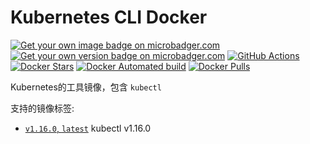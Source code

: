 # Kubernetes CLI Docker

[![Get your own image badge on microbadger.com](https://images.microbadger.com/badges/image/daixijun1990/kubectl.svg)](https://microbadger.com/images/daixijun1990/kubectl "Get your own image badge on microbadger.com")
[![Get your own version badge on microbadger.com](https://images.microbadger.com/badges/version/daixijun1990/kubectl.svg)](https://microbadger.com/images/daixijun1990/kubectl "Get your own version badge on microbadger.com")
[![GitHub Actions](https://github.com/daixijun/kubectl-docker/workflows/PublishDocker/badge.svg)](https://github.com/daixijun/kubectl-docker/actions "GitHub Actions")
[![Docker Stars](https://img.shields.io/docker/stars/daixijun1990/kubectl.svg?style=flat)](https://hub.docker.com/r/daixijun1990/kubectl/)
[![Docker Automated build](https://img.shields.io/docker/automated/daixijun1990/kubectl.svg?style=flat)](https://img.shields.io/docker/automated/daixijun1990/kubectl.svg?style=flat "Docker Automated build")
[![Docker Pulls](https://img.shields.io/docker/pulls/daixijun1990/kubectl.svg?style=flat)](https://img.shields.io/docker/pulls/daixijun1990/kubectl.svg?style=flat "Docker Pulls")

Kubernetes的工具镜像，包含 `kubectl`

支持的镜像标签:

* [`v1.16.0`, `latest`](https://github.com/daixijun/kubectl-docker/releases/tag/v1.16.0) kubectl v1.16.0
